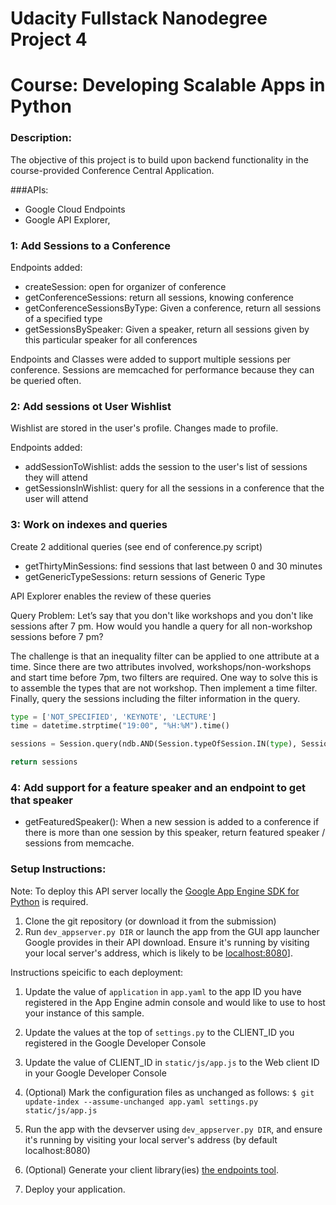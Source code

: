# Udacity Fullstack Nanodegree Project 4
# Course: Developing Scalable Apps in Python

### Description:

The objective of this project is to build upon backend functionality in the course-provided Conference Central Application.

###APIs:
* Google Cloud Endpoints
* Google API Explorer,

### 1: Add Sessions to a Conference

Endpoints added:
* createSession: open for organizer of conference 
* getConferenceSessions: return all sessions, knowing conference 
* getConferenceSessionsByType: Given a conference, return all sessions of a specified type
* getSessionsBySpeaker: Given a speaker, return all sessions given by this particular speaker for all conferences 


Endpoints and Classes were added to support multiple sessions per conference.
Sessions are memcached for performance because they can be queried often.


### 2: Add sessions ot User Wishlist

Wishlist are stored in the user's profile. Changes made to profile. 

Endpoints added: 
* addSessionToWishlist: adds the session to the user's list of sessions they will attend 
* getSessionsInWishlist: query for all the sessions in a conference that the user will attend 

### 3: Work on indexes and queries

Create 2 additional queries (see end of conference.py script)
* getThirtyMinSessions: find sessions that last between 0 and 30 minutes
* getGenericTypeSessions: return sessions of Generic Type

API Explorer enables the review of these queries

Query Problem: Let’s say that you don't like workshops and you don't like sessions after 7 pm. How would you handle a query for all non-workshop sessions before 7 pm?

The challenge is that an inequality filter can be applied to one attribute at a time. Since there are two attributes involved, workshops/non-workshops and start time before 7pm, two filters are required. One way to solve this is to assemble the types that are not workshop. Then implement a time filter. Finally, query the sessions including the filter information in the query. 
```py
type = ['NOT_SPECIFIED', 'KEYNOTE', 'LECTURE']
time = datetime.strptime("19:00", "%H:%M").time()

sessions = Session.query(ndb.AND(Session.typeOfSession.IN(type), Session.startTime < time))

return sessions
```

### 4: Add support for a feature speaker and an endpoint to get that speaker

* getFeaturedSpeaker(): When a new session is added to a conference if there is more than one session
   by this speaker, return featured speaker / sessions from memcache.

### Setup Instructions:

Note: To deploy this API server locally the [Google App Engine SDK for Python](https://cloud.google.com/appengine/downloads) is required.

1. Clone the git repository (or download it from the submission)
2. Run `dev_appserver.py DIR` or launch the app from the GUI app launcher Google provides in their API download.  Ensure it's running by visiting your local server's address, which is likely to be [localhost:8080][1]].

Instructions speicific to each deployment: 
1. Update the value of `application` in `app.yaml` to the app ID you
   have registered in the App Engine admin console and would like to use to host
   your instance of this sample.

2. Update the values at the top of `settings.py` to the CLIENT_ID you registered in the Google Developer Console

3. Update the value of CLIENT_ID in `static/js/app.js` to the Web client ID in your Google Developer Console 

4. (Optional) Mark the configuration files as unchanged as follows:
   `$ git update-index --assume-unchanged app.yaml settings.py static/js/app.js`

5. Run the app with the devserver using `dev_appserver.py DIR`, and ensure it's running by visiting your local server's address (by default localhost:8080)

6. (Optional) Generate your client library(ies) [the endpoints tool][2].

7. Deploy your application.

[1]: https://localhost:8080/
[2]: https://developers.google.com/appengine/docs/python/endpoints/endpoints_tool